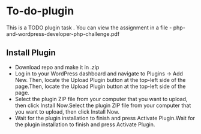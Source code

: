 # To-do-plugin

This is a TODO plugin task .
You can view the assignment in a file - php-and-wordpress-developer-php-challenge.pdf


## Install Plugin

* Download repo and make it in .zip
* Log in to your WordPress dashboard and navigate to Plugins -> Add New. Then, locate the Upload Plugin button at the top-left side of the page.Then, locate the Upload Plugin button at the top-left side of the page.
* Select the plugin ZIP file from your computer that you want to upload, then click Install Now.Select the plugin ZIP file from your computer that you want to upload, then click Install Now.
* Wait for the plugin installation to finish and press Activate Plugin.Wait for the plugin installation to finish and press Activate Plugin.
